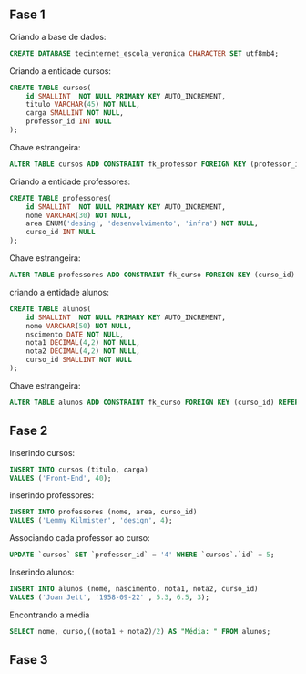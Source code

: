 ```sql

```

## Fase 1



Criando a base de dados:
``` sql
CREATE DATABASE tecinternet_escola_veronica CHARACTER SET utf8mb4;
```

Criando a entidade cursos:
``` sql
CREATE TABLE cursos(
    id SMALLINT  NOT NULL PRIMARY KEY AUTO_INCREMENT,
    titulo VARCHAR(45) NOT NULL,
    carga SMALLINT NOT NULL,
    professor_id INT NULL
);
```

Chave estrangeira:
``` sql
ALTER TABLE cursos ADD CONSTRAINT fk_professor FOREIGN KEY (professor_id) REFERENCES professores(id);

```

Criando a entidade professores:
``` sql
CREATE TABLE professores(
    id SMALLINT  NOT NULL PRIMARY KEY AUTO_INCREMENT,
    nome VARCHAR(30) NOT NULL,
    area ENUM('desing', 'desenvolvimento', 'infra') NOT NULL,
    curso_id INT NULL
);
```

Chave estrangeira:
``` sql
ALTER TABLE professores ADD CONSTRAINT fk_curso FOREIGN KEY (curso_id) REFERENCES cursos(id);

```

criando a entidade alunos:
``` sql
CREATE TABLE alunos(
    id SMALLINT  NOT NULL PRIMARY KEY AUTO_INCREMENT,
    nome VARCHAR(50) NOT NULL,
    nscimento DATE NOT NULL,
    nota1 DECIMAL(4,2) NOT NULL,
    nota2 DECIMAL(4,2) NOT NULL,
    curso_id SMALLINT NOT NULL
);
```

Chave estrangeira:
``` sql
ALTER TABLE alunos ADD CONSTRAINT fk_curso FOREIGN KEY (curso_id) REFERENCES cursos(id);

```


## Fase 2

Inserindo cursos:
```sql
INSERT INTO cursos (titulo, carga) 
VALUES ('Front-End', 40);
```

inserindo professores:
```sql
INSERT INTO professores (nome, area, curso_id) 
VALUES ('Lemmy Kilmister', 'design', 4);
```

Associando cada professor ao curso:
```sql
UPDATE `cursos` SET `professor_id` = '4' WHERE `cursos`.`id` = 5;
```

Inserindo alunos:
```sql
INSERT INTO alunos (nome, nascimento, nota1, nota2, curso_id) 
VALUES ('Joan Jett', '1958-09-22' , 5.3, 6.5, 3);
```

Encontrando a média
```sql
SELECT nome, curso,((nota1 + nota2)/2) AS "Média: " FROM alunos;
```

## Fase 3

